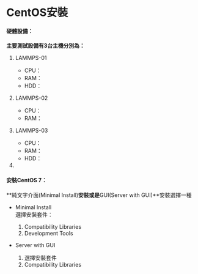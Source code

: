 # CentOS安裝

#### 硬體設備：

**主要測試設備有3台主機分別為：**

1. LAMMPS-01

   * CPU：
   * RAM：
   * HDD：

2. LAMMPS-02

   * CPU：
   * RAM：

3. LAMMPS-03
   * CPU：
   * RAM：
   * HDD：
4. 
#### 安裝CentOS 7：

**純文字介面\(Minimal Install\)**安裝或是**GUI\(Server with GUI\)**安裝選擇一種

* Minimal Install  
     選擇安裝套件：  
  1. Compatibility Libraries  
  2. Development Tools

* Server with GUI  
  1. 選擇安裝套件  
  2. Compatibility Libraries



